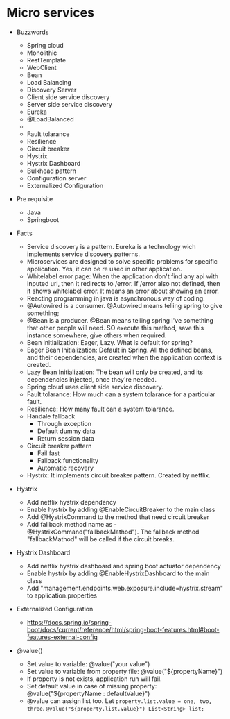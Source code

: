 # Micro services

  - Buzzwords 
    - Spring cloud
    - Monolithic
    - RestTemplate
    - WebClient
    - Bean
    - Load Balancing
    - Discovery Server
    - Client side service discovery
    - Server side service discovery
    - Eureka
    - @LoadBalanced
    -
    - Fault tolarance
    - Resilience
    - Circuit breaker
    - Hystrix
    - Hystrix Dashboard
    - Bulkhead pattern
    - Configuration server
    - Externalized Configuration
  
  - Pre requisite
    - Java
    - Springboot
    
    
  - Facts
    - Service discovery is a pattern. Eureka is a technology wich implements service discovery patterns.
    - Microservices are designed to solve specific problems for specific application. Yes, it can be re used in other application.
    - Whitelabel error page: When the application don't find any api with inputed url, then it redirects to /error. If /error also not defined, then it shows whitelabel error. It means an error about showing an error. 
    - Reacting programming in java is asynchronous way of coding.
    - @Autowired is a consumer. @Autowired means telling spring to give something;
    - @Bean is a producer. @Bean means telling spring i've something that other people will need. SO execute this method, save this instance somewhere, give others when required.
    - Bean initialization: Eager, Lazy. What is default for spring?
    - Eager Bean Initialization: Default in Spring. All the defined beans, and their dependencies, are created when the application context is created.
    - Lazy Bean Initialization: The bean will only be created, and its dependencies injected, once they're needed.
    - Spring cloud uses client side service discovery.
    - Fault tolarance: How much can a system tolarance for a particular fault.
    - Resilience: How many fault can a system tolarance.
    - Handale fallback
      - Through exception
      - Default dummy data
      - Return session data
    - Circuit breaker pattern
      - Fail fast
      - Fallback functionality
      - Automatic recovery
    - Hystrix: It implements circuit breaker pattern. Created by netflix.
    
  - Hystrix 
    - Add netflix hystrix dependency
    - Enable hystrix by adding @EnableCircuitBreaker to the main class
    - Add @HystrixCommand to the method that need circuit breaker
    - Add fallback method name as - @HystrixCommand("fallbackMathod"). The fallback method "fallbackMathod" will be called if the circuit breaks.
        
  - Hystrix Dashboard
    - Add netflix hystrix dashboard and spring boot actuator dependency
    - Enable hystrix by adding @EnableHystrixDashboard to the main class
    - Add "management.endpoints.web.exposure.include=hystrix.stream" to application.properties
  
  - Externalized Configuration 
    - https://docs.spring.io/spring-boot/docs/current/reference/html/spring-boot-features.html#boot-features-external-config
    
  - @value()
    - Set value to variable: @value("your value")
    - Set value to variable from property file: @value("${propertyName}")
    - If property is not exists, application run will fail. 
    - Set default value in case of missing property: @value("${propertyName : defaultValue}")
    - @value can assign list too. Let `property.list.value = one, two, three`. `@value("${property.list.value}") List<String> list;`
    

